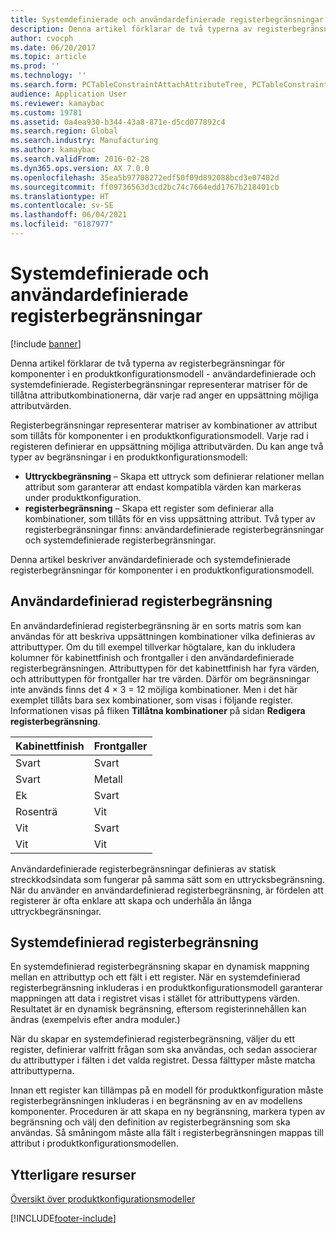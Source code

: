 ```yaml
---
title: Systemdefinierade och användardefinierade registerbegränsningar
description: Denna artikel förklarar de två typerna av registerbegränsningar för komponenter i en produktkonfigurationsmodell - användardefinierade och systemdefinierade. Registerbegränsningar representerar matriser för de tillåtna attributkombinationerna, där varje rad anger en uppsättning möjliga attributvärden.
author: cvocph
ms.date: 06/20/2017
ms.topic: article
ms.prod: ''
ms.technology: ''
ms.search.form: PCTableConstraintAttachAttributeTree, PCTableConstraintColumnSystem, PCTableConstraintContentUserDef, PCTableConstraintDefinition, PCTableConstraintWizard
audience: Application User
ms.reviewer: kamaybac
ms.custom: 19781
ms.assetid: 0a4ea930-b344-43a8-871e-d5cd077892c4
ms.search.region: Global
ms.search.industry: Manufacturing
ms.author: kamaybac
ms.search.validFrom: 2016-02-28
ms.dyn365.ops.version: AX 7.0.0
ms.openlocfilehash: 35ea5b97708272edf50f09d892088bcd3e07402d
ms.sourcegitcommit: ff09736563d3cd2bc74c7664edd1767b218401cb
ms.translationtype: HT
ms.contentlocale: sv-SE
ms.lasthandoff: 06/04/2021
ms.locfileid: "6187977"
---
```

# <a name="system-defined-and-user-defined-table-constraints"></a>Systemdefinierade och användardefinierade registerbegränsningar

[!include [banner](../includes/banner.md)]

Denna artikel förklarar de två typerna av registerbegränsningar för komponenter i en produktkonfigurationsmodell - användardefinierade och systemdefinierade. Registerbegränsningar representerar matriser för de tillåtna attributkombinationerna, där varje rad anger en uppsättning möjliga attributvärden.

Registerbegränsningar representerar matriser av kombinationer av attribut som tillåts för komponenter i en produktkonfigurationsmodell. Varje rad i registeren definierar en uppsättning möjliga attributvärden. Du kan ange två typer av begränsningar i en produktkonfigurationsmodell:

-   **Uttryckbegränsning** – Skapa ett uttryck som definierar relationer mellan attribut som garanterar att endast kompatibla värden kan markeras under produktkonfiguration.
-   **registerbegränsning** – Skapa ett register som definierar alla kombinationer, som tillåts för en viss uppsättning attribut. Två typer av registerbegränsningar finns: användardefinierade registerbegränsningar och systemdefinierade registerbegränsningar.

Denna artikel beskriver användardefinierade och systemdefinierade registerbegränsningar för komponenter i en produktkonfigurationsmodell.

## <a name="user-defined-table-constraints"></a>Användardefinierad registerbegränsning
En användardefinierad registerbegränsning är en sorts matris som kan användas för att beskriva uppsättningen kombinationer vilka definieras av attributtyper. Om du till exempel tillverkar högtalare, kan du inkludera kolumner för kabinettfinish och frontgaller i den användardefinierade registerbegränsningen. Attributtypen för det kabinettfinish har fyra värden, och attributtypen för frontgaller har tre värden. Därför om begränsningar inte används finns det 4 × 3 = 12 möjliga kombinationer. Men i det här exemplet tillåts bara sex kombinationer, som visas i följande register. Informationen visas på fliken **Tillåtna kombinationer** på sidan **Redigera registerbegränsning**.

| Kabinettfinish | Frontgaller |
|----------------|-------------|
| Svart          | Svart       |
| Svart          | Metall       |
| Ek            | Svart       |
| Rosenträ       | Vit       |
| Vit          | Svart       |
| Vit          | Vit       |

Användardefinierade registerbegränsningar definieras av statisk streckkodsindata som fungerar på samma sätt som en uttrycksbegränsning. När du använder en användardefinierad registerbegränsning, är fördelen att registerer är ofta enklare att skapa och underhåla än långa uttryckbegränsningar.

## <a name="system-defined-table-constraints"></a>Systemdefinierad registerbegränsning
En systemdefinierad registerbegränsning skapar en dynamisk mappning mellan en attributtyp och ett fält i ett register. När en systemdefinierad registerbegränsning inkluderas i en produktkonfigurationsmodell garanterar mappningen att data i registret visas i stället för attributtypens värden. Resultatet är en dynamisk begränsning, eftersom registerinnehållen kan ändras (exempelvis efter andra moduler.)  

När du skapar en systemdefinierad registerbegränsning, väljer du ett register, definierar valfritt frågan som ska användas, och sedan associerar du attributtyper i fälten i det valda registret. Dessa fälttyper måste matcha attributtyperna.  

Innan ett register kan tillämpas på en modell för produktkonfiguration måste registerbegränsningen inkluderas i en begränsning av en av modellens komponenter. Proceduren är att skapa en ny begränsning, markera typen av begränsning och välj den definition av registerbegränsning som ska användas. Så småningom måste alla fält i registerbegränsningen mappas till attribut i produktkonfigurationsmodellen.

## <a name="additional-resources"></a>Ytterligare resurser

[Översikt över produktkonfigurationsmodeller](product-configuration-models.md)





[!INCLUDE[footer-include](../../includes/footer-banner.md)]